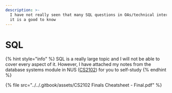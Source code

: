 ```yaml
---
description: >-
  I have not really seen that many SQL questions in OAs/technical interviews but
  it is a good to know
---
```


# SQL

{% hint style="info" %}
SQL is a really large topic and I will not be able to cover every aspect of it. However, I have attached my notes from the database systems module in NUS ([CS2102](https://nusmods.com/courses/CS2102/database-systems)) for you to self-study
{% endhint %}

{% file src="../../.gitbook/assets/CS2102 Finals Cheatsheet - Final.pdf" %}
